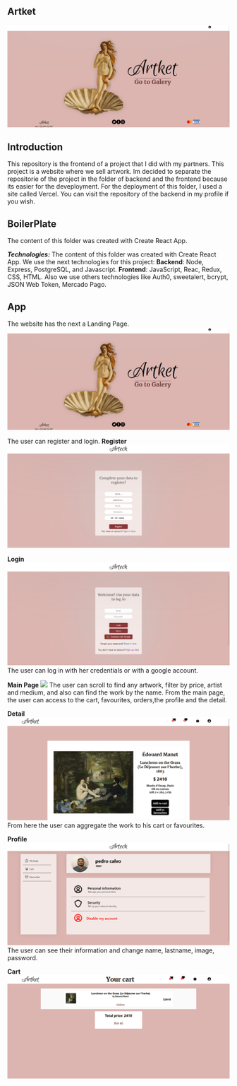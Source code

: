 ## Artket

<img src="./assets/LandingPage.png"> </img>

## Introduction

This repository is the frontend of a project that I did with my partners. This project is a website where we sell artwork.
Im decided to separate the repositorie of the project in the folder of backend and the frontend because its easier for the deveployment.
For the deployment of this folder, I used a site called Vercel.
You can visit the repository of the backend in my profile if you wish.

## BoilerPlate

The content of this folder was created with Create React App.

***Technologies:***
The content of this folder was created with Create React App.
We use the next technologies for this project: **Backend**: Node, Express, PostgreSQL, and Javascript. **Frontend**: JavaScript, Reac, Redux, CSS, HTML. Also we use others technologies like Auth0, sweetalert, bcrypt, JSON Web Token, Mercado Pago.

## App

The website has the next a Landing Page.
<img src="./assets/LandingPage.png"> </img>

The user can register and login.
**Register**
<img src="./assets/Register.png"> </img>

**Login**
<img src="./assets/Login.png"> </img>
The user can log in with her credentials or with a google account.

**Main Page**
<img src="./assets/MainPage.gif"> </img>
The user can scroll to find any artwork, filter by price, artist and medium, and also can find the work by the name.
From the main page, the user can access to the cart, favourites, orders,the profile and the detail.

**Detail**
<img src="./assets/Detail.png"> </img>
From here the user can aggregate the work to his cart or favourites.

**Profile**
<img src="./assets/UserInfo.png"> </img>
The user can see their information and change name, lastname, image, password.

**Cart**
<img src="./assets/Carrito.png"> </img>







